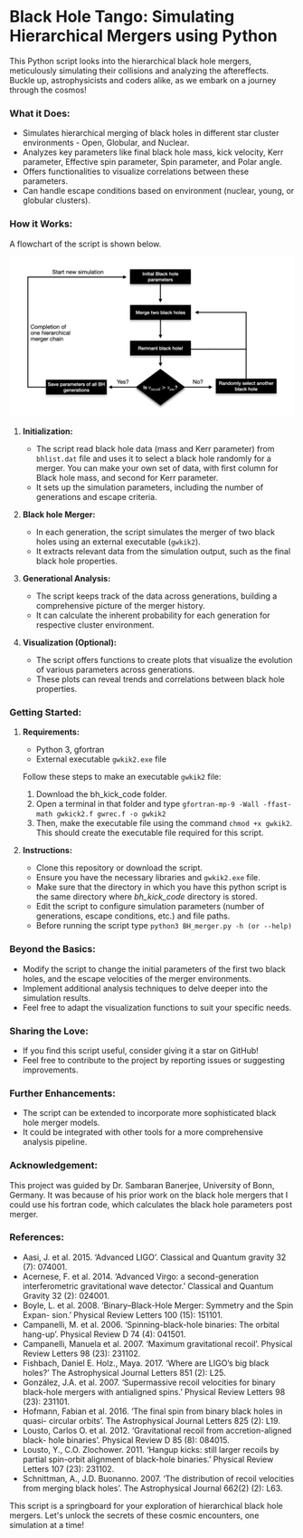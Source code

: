 # Black Hole Tango: Simulating Hierarchical Mergers using Python 

This Python script looks into the hierarchical black hole mergers, meticulously simulating their collisions and analyzing the aftereffects. Buckle up, astrophysicists and coders alike, as we embark on a journey through the cosmos!

### What it Does:
* Simulates hierarchical merging of black holes in different star cluster environments - Open, Globular, and Nuclear.
* Analyzes key parameters like final black hole mass, kick velocity, Kerr parameter, Effective spin parameter, Spin parameter, and Polar angle.
* Offers functionalities to visualize correlations between these parameters. 
* Can handle escape conditions based on environment (nuclear, young, or globular clusters).

### How it Works:

A flowchart of the script is shown below.

![algorithm_flowchart](Algorithm_flowchart.001.jpeg)


1. **Initialization:** 
   - The script read black hole data (mass and Kerr parameter) from `bhlist.dat` file and uses it to select a black hole randomly for a merger. You can make your own set of data, with first column for Black hole mass, and second for Kerr parameter. 
   - It sets up the simulation parameters, including the number of generations and escape criteria.

2. **Black hole Merger:**
   - In each generation, the script simulates the merger of two black holes using an external executable (`gwkik2`).
   - It extracts relevant data from the simulation output, such as the final black hole properties.

3. **Generational Analysis:**
   - The script keeps track of the data across generations, building a comprehensive picture of the merger history.
   - It can calculate the inherent probability for each generation for respective cluster environment.

4. **Visualization (Optional):**
   - The script offers functions to create plots that visualize the evolution of various parameters across generations.
   - These plots can reveal trends and correlations between black hole properties.

### Getting Started:

1. **Requirements:**
   - Python 3, gfortran
   - External executable `gwkik2.exe` file
   
   Follow these steps to make an executable `gwkik2` file:
      1. Download the bh_kick_code folder.
      2. Open a terminal in that folder and type `gfortran-mp-9 -Wall -ffast-math gwkick2.f gwrec.f -o gwkik2` 
      3. Then, make the executable file using the command `chmod +x gwkik2`. This should create the executable file required for this script.

2. **Instructions:**
   - Clone this repository or download the script.
   - Ensure you have the necessary libraries and `gwkik2.exe` file.
   - Make sure that the directory in which you have this python script is the same directory where *bh_kick_code* directory is stored.
   - Edit the script to configure simulation parameters (number of generations, escape conditions, etc.) and file paths. 
   - Before running the script type `python3 BH_merger.py -h (or --help)`

### Beyond the Basics:

- Modify the script to change the initial parameters of the first two black holes, and the escape velocities of the merger environments.
- Implement additional analysis techniques to delve deeper into the simulation results.
- Feel free to adapt the visualization functions to suit your specific needs.

### Sharing the Love:

- If you find this script useful, consider giving it a star on GitHub!
- Feel free to contribute to the project by reporting issues or suggesting improvements.

### Further Enhancements:

- The script can be extended to incorporate more sophisticated black hole merger models.
- It could be integrated with other tools for a more comprehensive analysis pipeline.


### Acknowledgement:
This project was guided by Dr. Sambaran Banerjee, University of Bonn, Germany. It was because of his prior work on the black hole mergers that I could use his fortran code, which calculates the black hole parameters post merger.


### References:
- Aasi, J. et al. 2015. ‘Advanced LIGO’. Classical and Quantum gravity 32 (7): 074001.
- Acernese, F. et al. 2014. ‘Advanced Virgo: a second-generation interferometric gravitational wave detector.’ Classical and Quantum Gravity 32 (2): 024001.
- Boyle, L. et al. 2008. ‘Binary–Black-Hole Merger: Symmetry and the Spin Expan- sion.’ Physical Review Letters 100 (15): 151101.
- Campanelli, M. et al. 2006. ‘Spinning-black-hole binaries: The orbital hang-up’. Physical Review D 74 (4): 041501.
- Campanelli, Manuela et al. 2007. ‘Maximum gravitational recoil’. Physical Review Letters 98 (23): 231102.
- Fishbach, Daniel E. Holz., Maya. 2017. ‘Where are LIGO’s big black holes?’ The Astrophysical Journal Letters 851 (2): L25.
- González, J.A. et al. 2007. ‘Supermassive recoil velocities for binary black-hole mergers with antialigned spins.’ Physical Review Letters 98 (23): 231101.
- Hofmann, Fabian et al. 2016. ‘The final spin from binary black holes in quasi- circular orbits’. The Astrophysical Journal Letters 825 (2): L19.
- Lousto, Carlos O. et al. 2012. ‘Gravitational recoil from accretion-aligned black- hole binaries’. Physical Review D 85 (8): 084015.
- Lousto, Y., C.O. Zlochower. 2011. ‘Hangup kicks: still larger recoils by partial spin-orbit alignment of black-hole binaries.’ Physical Review Letters 107 (23): 231102.
- Schnittman, A., J.D. Buonanno. 2007. ‘The distribution of recoil velocities from merging black holes’. The Astrophysical Journal 662(2) (2): L63.



This script is a springboard for your exploration of hierarchical black hole mergers. Let's unlock the secrets of these cosmic encounters, one simulation at a time!
